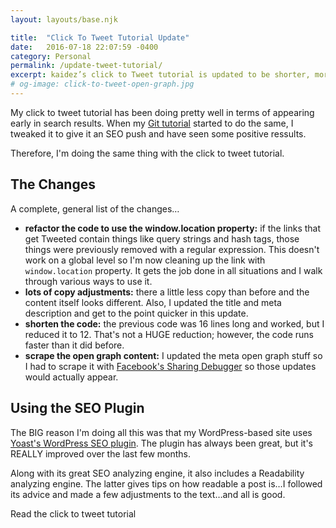 ```yaml
---
layout: layouts/base.njk

title:  "Click To Tweet Tutorial Update"
date:   2016-07-18 22:07:59 -0400
category: Personal
permalink: /update-tweet-tutorial/
excerpt: kaidez’s click to Tweet tutorial is updated to be shorter, more readable, provide information faster & demonstrate some window.location JavaScript tricks.
# og-image: click-to-tweet-open-graph.jpg
---
```

<p>My click to tweet tutorial has been doing pretty well in terms of appearing early in search results. When my <a href="http://kaidez.com/github-tutorial-update/">Git tutorial</a> started to do the same, I tweaked it to give it an SEO push and have seen some positive ressults.</p><p>Therefore, I'm doing the same thing with the click to tweet tutorial.</p><h2>The Changes</h2><p>A complete, general list of the changes&#8230;</p><ul><li class="post-list-item"><strong>refactor the code to use the window.location property:</strong> if the links that get Tweeted contain things like query strings and hash tags, those things were previously removed with a regular expression. This doesn't work on a global level so I'm now cleaning up the link with <code>window.location</code> property. It gets the job done in all situations and I walk through various ways to use it.</li><li class="post-list-item"><strong>lots of copy adjustments:</strong> there a little less copy than before and the content itself looks different. Also, I updated the title and meta description and get to the point quicker in this update.</li><li class="post-list-item"><strong>shorten the code:</strong> the previous code was 16 lines long and worked, but I reduced it to 12. That's not a HUGE reduction; however, the code runs faster than it did before.</li><li class="post-list-item"><strong>scrape the open graph content:</strong> I updated the meta open graph stuff so I had to scrape it with <a href="https://developers.facebook.com/tools/debug/">Facebook's Sharing Debugger</a> so those updates would actually appear.</li></ul><h2>Using the SEO Plugin</h2><p>The BIG reason I'm doing all this was that my WordPress-based site uses <a href="https://wordpress.org/plugins/wordpress-seo/">Yoast's WordPress SEO plugin</a>. The plugin has always been great, but it's REALLY improved over the last few months.</p><p>Along with its great SEO analyzing engine, it also includes a Readability analyzing engine. The latter gives tips on how readable a post is&#8230;I followed its advice and made a few adjustments to the text&#8230;and all is good.</p><p>Read the click to tweet tutorial